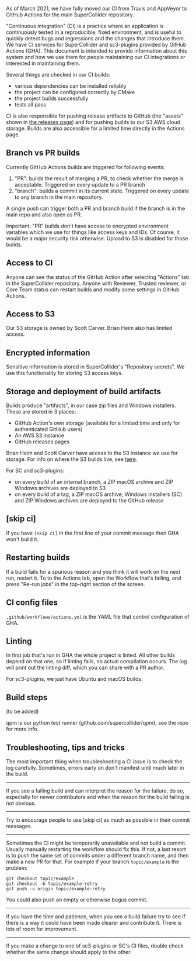 As of March 2021, we have fully moved our CI from Travis and AppVeyor to GitHub Actions for the main SuperCollider repository.

"Continuous integration" (CI) is a practice where an application is continuously tested in a reproducible, fixed environment, and is useful to quickly detect bugs and regressions and the changes that introduce them. We have CI services for SuperCollider and sc3-plugins provided by GitHub Actions (GHA). This document is intended to provide information about this system and how we use them for people maintaining our CI integrations or interested in maintaining them.

Several things are checked in our CI builds:
- various dependencies can be installed reliably
- the project can be configured correctly by CMake
- the project builds successfully
- tests all pass

CI is also responsible for pushing release artifacts to GitHub (the "assets" shown in [the releases page](github.com/supercollider/supercollider/releases)) and for pushing builds to our S3 AWS cloud storage. Builds are also accessible for a limited time directly in the Actions page.

## Branch vs PR builds

Currently GitHub Actions builds are triggered for following events:
1. "PR": builds the result of merging a PR, to check whether the merge is acceptable. Triggered on every update to a PR branch
2. "branch": builds a commit in its current state. Triggered on every update to any branch in the main repository.

A single push can trigger both a PR and branch build if the branch is in the main repo and also open as PR.

Important: "PR" builds don't have access to encrypted environment variables which we use for things like access keys and IDs. Of course, it would be a major security risk otherwise. Upload to S3 is disabled for those builds.

## Access to CI

Anyone can see the status of the GitHub Action after selecting "Actions" tab in the SuperCollider repository. Anyone with Reviewer, Trusted reviewer, or Core Team status can restart builds and modify some settings in GitHub Actions. 

## Access to S3

Our S3 storage is owned by Scott Carver. Brian Heim also has limited access.

## Encrypted information

Sensitive information is stored in SuperCollider's "Repository secrets". We use this functionality for storing S3 access keys.

## Storage and deployment of build artifacts

Builds produce "artifacts", in our case zip files and Windows installers. These are stored in 3 places:
- GitHub Action's own storage (available for a limited time and only for authenticated GitHub users)
- An AWS S3 instance
- GitHub releases pages

Brian Heim and Scott Carver have access to the S3 instance we use for storage. For info on where the S3 builds live, see [here](https://github.com/supercollider/supercollider/wiki/Miscellaneous-project-information-(CI,-maintenance-scripts,-etc.)#s3-build-hosting).

For SC and sc3-plugins:
- on every build of an internal branch, a ZIP macOS archive and ZIP Windows archives are deployed to S3
- on every build of a tag, a ZIP macOS archive, Windows installers (SC) and ZIP Windows archives are deployed to the GitHub release

## [skip ci]

If you have `[skip ci]` in the first line of your commit message then GHA won't build it.

## Restarting builds

If a build fails for a spurious reason and you think it will work on the next run, restart it. To to the Actions tab, open the Workflow that's failing, and press "Re-run jobs" in the top-right section of the screen.

## CI config files

`.github/workflows/actions.yml` is the YAML file that control configuration of GHA.

## Linting

In first job that's run in GHA the whole project is linted. All other builds depend on that one, so if linting fails, no actual compilation occurs. The log will print out the linting diff, which you can share with a PR author.




For sc3-plugins, we just have Ubuntu and macOS builds.


## Build steps

(to be added)

qpm is our python test runner (github.com/supercollider/qpm), see the repo for more info.

## Troubleshooting, tips and tricks

The most important thing when troubleshooting a CI issue is to check the log carefully. Sometimes, errors early on don't manifest until much later in the build.

---

If you see a failing build and can interpret the reason for the failure, do so, especially for newer contributors and when the reason for the build failing is not obvious.

---

Try to encourage people to use [skip ci] as much as possible in their commit messages.

---

Sometimes the CI might be temporarily unavailable and not build a commit. Usually manually restarting the workflow should fix this. If not, a last resort is to push the same set of commits under a different branch name, and then make a new PR for that. For example if your branch `topic/example` is the problem:

```
git checkout topic/example
git checkout -b topic/example-retry
git push -u origin topic/example-retry
```

You could also push an empty or otherwise bogus commit.

---

If you have the time and patience, when you see a build failure try to see if there is a way it could have been made clearer and contribute it. There is lots of room for improvement.

---

If you make a change to one of sc3-plugins or SC's CI files, double check whether the same change should apply to the other.